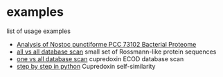 # examples

list of usage examples
* [Analysis of Nostoc punctiforme PCC 73102 Bacterial Proteome](bacteria.md)
* [all vs all database scan](allvsall.md) small set of Rossmann-like protein sequences
* [one vs all database scan](onevsall.sh) cupredoxin ECOD database scan
* [step by step in python](stepbystep_in_python.md) Cupredoxin self-similarity
